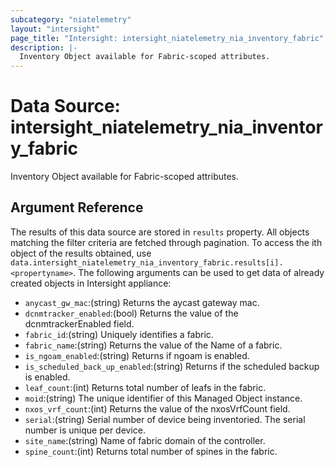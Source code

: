 ```yaml
---
subcategory: "niatelemetry"
layout: "intersight"
page_title: "Intersight: intersight_niatelemetry_nia_inventory_fabric"
description: |-
  Inventory Object available for Fabric-scoped attributes.
---
```


# Data Source: intersight_niatelemetry_nia_inventory_fabric
Inventory Object available for Fabric-scoped attributes.
## Argument Reference
The results of this data source are stored in `results` property.
All objects matching the filter criteria are fetched through pagination.
To access the ith object of the results obtained, use `data.intersight_niatelemetry_nia_inventory_fabric.results[i].<propertyname>`.
The following arguments can be used to get data of already created objects in Intersight appliance:
* `anycast_gw_mac`:(string) Returns the aycast gateway mac. 
* `dcnmtracker_enabled`:(bool) Returns the value of the dcnmtrackerEnabled field. 
* `fabric_id`:(string) Uniquely identifies a fabric. 
* `fabric_name`:(string) Returns the value of the Name of a fabric. 
* `is_ngoam_enabled`:(string) Returns if ngoam is enabled. 
* `is_scheduled_back_up_enabled`:(string) Returns if the scheduled backup is enabled. 
* `leaf_count`:(int) Returns total number of leafs in the fabric. 
* `moid`:(string) The unique identifier of this Managed Object instance. 
* `nxos_vrf_count`:(int) Returns the value of the nxosVrfCount field. 
* `serial`:(string) Serial number of device being inventoried. The serial number is unique per device. 
* `site_name`:(string) Name of fabric domain of the controller. 
* `spine_count`:(int) Returns total number of spines in the fabric. 
 